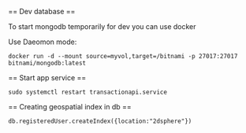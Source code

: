 == Dev database ==

To start mongodb temporarily for dev you can use docker

Use Daeomon mode:

    docker run -d --mount source=myvol,target=/bitnami -p 27017:27017 bitnami/mongodb:latest

    
    
== Start app service ==

    sudo systemctl restart transactionapi.service

    
== Creating geospatial index in db ==

    db.registeredUser.createIndex({location:"2dsphere"})

